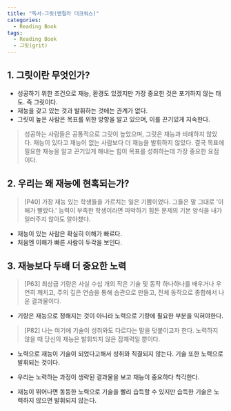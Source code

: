 ```yaml
---
title: "독서-그릿(앤절라 더크워스)"
categories:
  - Reading Book
tags:
  - Reading Book
  - 그릿(grit)
---
```


## 1. 그릿이란 무엇인가? 
- 성공하기 위한 조건으로 재능, 환경도 있겠지만 가장 중요한 것은 포기하지 않는 태도. 즉 그릿이다. 
- 재능을 갖고 있는 것과 발휘하는 것에는 관계가 없다.
- 그릿이 높은 사람은 목표를 위한 방향을 알고 있으며, 이를 끈기있게 지속한다.

> 성공하는 사람들은 공통적으로 그릿이 높았으며, 그릿은 재능과 비례하지 않았다.
> 재능이 있다고 재능이 없는 사람보다 더 재능을 발휘하지 않았다. 
> 결국 목표에 필요한 재능을 알고 끈기있게 해내는 힘이 목표를 성취하는데 가장 중요한 요점이다.

## 2. 우리는 왜 재능에 현혹되는가?
> [P40] 가장 재능 있는 학생들을 가르치는 일은 기쁨이었다. 그들은 말 그대로 '이해가 빨랐다.' 능력이 부족한 학생이라면 파악하기 힘든 문제의 기본 양식을 내가 일러주지 않아도 알아챘다.
- 재능이 있는 사람은 확실히 이해가 빠르다.
- 처음엔 이해가 빠른 사람이 두각을 보인다.

## 3. 재능보다 두배 더 중요한 노력
> [P63] 최상급 기량은 사실 수십 개의 작은 기술 및 동작 하나하나를 배우거나 우연히 깨치고, 주의 깊은 연습을 통해 습관으로 만들고, 전체 동작으로 종합해서 나온 결과물이다.
- 기량은 재능으로 정해지는 것이 아니라 노력으로 기량에 필요한 부분을 익혀야한다.

> [P82] 나는 여기에 기술이 성취와도 다르다는 말을 덧붙이고자 한다. 노력하지 않을 때 당신의 재능은 발휘되지 않은 잠재력일 뿐이다.
- 노력으로 재능이 기술이 되었다고해서 성취와 직결되지 않는다. 기술 또한 노력으로 발휘되는 것이다.

- 우리는 노력하는 과정이 생략된 결과물을 보고 재능이 중요하다 착각한다.
- 재능이 뛰어나면 동등한 노력으로 기술을 빨리 습득할 수 있지만 습득한 기술은 노력하지 않으면 발휘되지 않는다.


